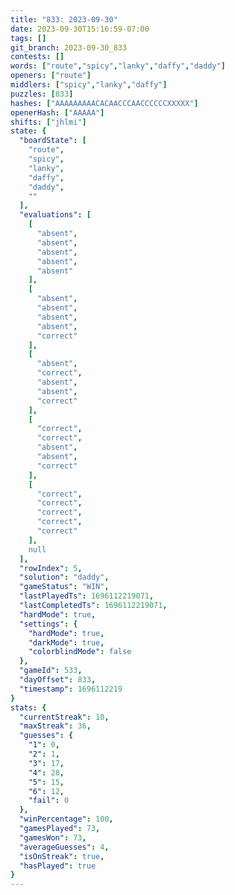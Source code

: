 ```yaml
---
title: "833: 2023-09-30"
date: 2023-09-30T15:16:59-07:00
tags: []
git_branch: 2023-09-30_833
contests: []
words: ["route","spicy","lanky","daffy","daddy"]
openers: ["route"]
middlers: ["spicy","lanky","daffy"]
puzzles: [833]
hashes: ["AAAAAAAAACACAACCCAACCCCCCXXXXX"]
openerHash: ["AAAAA"]
shifts: ["jhlmi"]
state: {
  "boardState": [
    "route",
    "spicy",
    "lanky",
    "daffy",
    "daddy",
    ""
  ],
  "evaluations": [
    [
      "absent",
      "absent",
      "absent",
      "absent",
      "absent"
    ],
    [
      "absent",
      "absent",
      "absent",
      "absent",
      "correct"
    ],
    [
      "absent",
      "correct",
      "absent",
      "absent",
      "correct"
    ],
    [
      "correct",
      "correct",
      "absent",
      "absent",
      "correct"
    ],
    [
      "correct",
      "correct",
      "correct",
      "correct",
      "correct"
    ],
    null
  ],
  "rowIndex": 5,
  "solution": "daddy",
  "gameStatus": "WIN",
  "lastPlayedTs": 1696112219071,
  "lastCompletedTs": 1696112219071,
  "hardMode": true,
  "settings": {
    "hardMode": true,
    "darkMode": true,
    "colorblindMode": false
  },
  "gameId": 533,
  "dayOffset": 833,
  "timestamp": 1696112219
}
stats: {
  "currentStreak": 10,
  "maxStreak": 36,
  "guesses": {
    "1": 0,
    "2": 1,
    "3": 17,
    "4": 28,
    "5": 15,
    "6": 12,
    "fail": 0
  },
  "winPercentage": 100,
  "gamesPlayed": 73,
  "gamesWon": 73,
  "averageGuesses": 4,
  "isOnStreak": true,
  "hasPlayed": true
}
---
```

<!-- more -->
